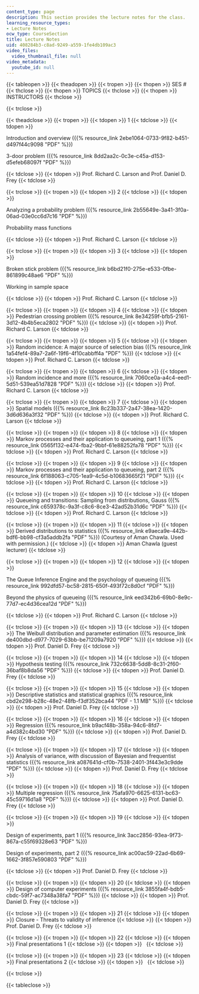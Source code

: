 ```yaml
---
content_type: page
description: This section provides the lecture notes for the class.
learning_resource_types:
- Lecture Notes
ocw_type: CourseSection
title: Lecture Notes
uid: 408284b3-c8ad-9249-a559-1fe4db109ac3
video_files:
  video_thumbnail_file: null
video_metadata:
  youtube_id: null
---
```


{{< tableopen >}}
{{< theadopen >}}
{{< tropen >}}
{{< thopen >}}
SES #
{{< thclose >}}
{{< thopen >}}
TOPICS
{{< thclose >}}
{{< thopen >}}
INSTRUCTORS
{{< thclose >}}

{{< trclose >}}

{{< theadclose >}}
{{< tropen >}}
{{< tdopen >}}
1
{{< tdclose >}}
{{< tdopen >}}


Introduction and overview ({{% resource_link 2ebe1064-0733-9f82-b451-d497f44c9098 "PDF" %}})

3-door problem ({{% resource_link 8dd2aa2c-0c3e-c45a-d153-d5efeb68097f "PDF" %}})


{{< tdclose >}}
{{< tdopen >}}
Prof. Richard C. Larson and Prof. Daniel D. Frey
{{< tdclose >}}

{{< trclose >}}
{{< tropen >}}
{{< tdopen >}}
2
{{< tdclose >}}
{{< tdopen >}}


Analyzing a probability problem ({{% resource_link 2b55649e-3a41-3f0a-06ad-03e0cc6d7c16 "PDF" %}})

Probability mass functions


{{< tdclose >}}
{{< tdopen >}}
Prof. Richard C. Larson
{{< tdclose >}}

{{< trclose >}}
{{< tropen >}}
{{< tdopen >}}
3
{{< tdclose >}}
{{< tdopen >}}


Broken stick problem ({{% resource_link b6bd21f0-275e-e533-0fbe-861899c48ae6 "PDF" %}})

Working in sample space


{{< tdclose >}}
{{< tdopen >}}
Prof. Richard C. Larson
{{< tdclose >}}

{{< trclose >}}
{{< tropen >}}
{{< tdopen >}}
4
{{< tdclose >}}
{{< tdopen >}}
Pedestrian crossing problem ({{% resource_link 8e34259f-bfb5-2161-3d12-4b4b5eca2802 "PDF" %}})
{{< tdclose >}}
{{< tdopen >}}
Prof. Richard C. Larson
{{< tdclose >}}

{{< trclose >}}
{{< tropen >}}
{{< tdopen >}}
5
{{< tdclose >}}
{{< tdopen >}}
Random incidence: A major source of selection bias ({{% resource_link 1a54fef4-89a7-2a6f-19f6-4f10cabbff4a "PDF" %}})
{{< tdclose >}}
{{< tdopen >}}
Prof. Richard C. Larson
{{< tdclose >}}

{{< trclose >}}
{{< tropen >}}
{{< tdopen >}}
6
{{< tdclose >}}
{{< tdopen >}}
Random incidence and more ({{% resource_link 7060ce0a-a4c4-eed1-5d51-539ea51d7828 "PDF" %}})
{{< tdclose >}}
{{< tdopen >}}
Prof. Richard C. Larson
{{< tdclose >}}

{{< trclose >}}
{{< tropen >}}
{{< tdopen >}}
7
{{< tdclose >}}
{{< tdopen >}}
Spatial models ({{% resource_link 8c23b337-2a47-38ea-1420-3d6d636a3f32 "PDF" %}})
{{< tdclose >}}
{{< tdopen >}}
Prof. Richard C. Larson
{{< tdclose >}}

{{< trclose >}}
{{< tropen >}}
{{< tdopen >}}
8
{{< tdclose >}}
{{< tdopen >}}
Markov processes and their application to queueing, part 1 ({{% resource_link 0565f132-e474-fba2-9bbf-61e88252fa78 "PDF" %}})
{{< tdclose >}}
{{< tdopen >}}
Prof. Richard C. Larson
{{< tdclose >}}

{{< trclose >}}
{{< tropen >}}
{{< tdopen >}}
9
{{< tdclose >}}
{{< tdopen >}}
Markov processes and their application to queueing, part 2 ({{% resource_link 6f188063-c705-1ea9-4c5d-b10683665f21 "PDF" %}})
{{< tdclose >}}
{{< tdopen >}}
Prof. Richard C. Larson
{{< tdclose >}}

{{< trclose >}}
{{< tropen >}}
{{< tdopen >}}
10
{{< tdclose >}}
{{< tdopen >}}
Queueing and transitions: Sampling from distributions, Gauss ({{% resource_link c659378c-9a3f-c8c6-8ce3-42ad52b31d6c "PDF" %}})
{{< tdclose >}}
{{< tdopen >}}
Prof. Richard C. Larson
{{< tdclose >}}

{{< trclose >}}
{{< tropen >}}
{{< tdopen >}}
11
{{< tdclose >}}
{{< tdopen >}}
Derived distributions to statistics ({{% resource_link e9aeca9e-442b-bdf6-bb98-cf3a5addb2fa "PDF" %}}) (Courtesy of Aman Chawla. Used with permission.)
{{< tdclose >}}
{{< tdopen >}}
Aman Chawla (guest lecturer)
{{< tdclose >}}

{{< trclose >}}
{{< tropen >}}
{{< tdopen >}}
12
{{< tdclose >}}
{{< tdopen >}}


The Queue Inference Engine and the psychology of queueing ({{% resource_link 992dfd57-bc58-2815-650f-493f72c8d0cf "PDF" %}})

Beyond the physics of queueing ({{% resource_link eed342b6-69b0-8e9c-77d7-ec4d36cea12d "PDF" %}})


{{< tdclose >}}
{{< tdopen >}}
Prof. Richard C. Larson
{{< tdclose >}}

{{< trclose >}}
{{< tropen >}}
{{< tdopen >}}
13
{{< tdclose >}}
{{< tdopen >}}
The Weibull distribution and parameter estimation ({{% resource_link de400dbd-d977-7029-63bb-be71209a7920 "PDF" %}})
{{< tdclose >}}
{{< tdopen >}}
Prof. Daniel D. Frey
{{< tdclose >}}

{{< trclose >}}
{{< tropen >}}
{{< tdopen >}}
14
{{< tdclose >}}
{{< tdopen >}}
Hypothesis testing ({{% resource_link 732c6638-5dd8-8c31-2f60-36baf8b8da56 "PDF" %}})
{{< tdclose >}}
{{< tdopen >}}
Prof. Daniel D. Frey
{{< tdclose >}}

{{< trclose >}}
{{< tropen >}}
{{< tdopen >}}
15
{{< tdclose >}}
{{< tdopen >}}
Descriptive statistics and statistical graphics ({{% resource_link cbd2e298-b28c-48e2-48fb-f3df352bca44 "PDF - 1.1 MB" %}})
{{< tdclose >}}
{{< tdopen >}}
Prof. Daniel D. Frey
{{< tdclose >}}

{{< trclose >}}
{{< tropen >}}
{{< tdopen >}}
16
{{< tdclose >}}
{{< tdopen >}}
Regression ({{% resource_link b9acf48b-358a-94c6-8fd7-a4d382c4bd30 "PDF" %}})
{{< tdclose >}}
{{< tdopen >}}
Prof. Daniel D. Frey
{{< tdclose >}}

{{< trclose >}}
{{< tropen >}}
{{< tdopen >}}
17
{{< tdclose >}}
{{< tdopen >}}
Analysis of variance, with discussion of Bayesian and frequentist statistics ({{% resource_link a087641d-cf0b-7538-2401-3f443e3c9dde "PDF" %}})
{{< tdclose >}}
{{< tdopen >}}
Prof. Daniel D. Frey
{{< tdclose >}}

{{< trclose >}}
{{< tropen >}}
{{< tdopen >}}
18
{{< tdclose >}}
{{< tdopen >}}
Multiple regression ({{% resource_link 75afa970-6625-6131-bc63-45c59716d1a8 "PDF" %}})
{{< tdclose >}}
{{< tdopen >}}
Prof. Daniel D. Frey
{{< tdclose >}}

{{< trclose >}}
{{< tropen >}}
{{< tdopen >}}
19
{{< tdclose >}}
{{< tdopen >}}


Design of experiments, part 1 ({{% resource_link 3acc2856-93ea-9f73-867a-c55f69328e63 "PDF" %}})

Design of experiments, part 2 ({{% resource_link ac00ac59-22ad-6b69-1662-3f857e590803 "PDF" %}})


{{< tdclose >}}
{{< tdopen >}}
Prof. Daniel D. Frey
{{< tdclose >}}

{{< trclose >}}
{{< tropen >}}
{{< tdopen >}}
20
{{< tdclose >}}
{{< tdopen >}}
Design of computer experiments ({{% resource_link 3855fa4f-bdb5-cbdc-59f7-ac7348a38fa7 "PDF" %}})
{{< tdclose >}}
{{< tdopen >}}
Prof. Daniel D. Frey
{{< tdclose >}}

{{< trclose >}}
{{< tropen >}}
{{< tdopen >}}
21
{{< tdclose >}}
{{< tdopen >}}
Closure - Threats to validity of inference
{{< tdclose >}}
{{< tdopen >}}
Prof. Daniel D. Frey
{{< tdclose >}}

{{< trclose >}}
{{< tropen >}}
{{< tdopen >}}
22
{{< tdclose >}}
{{< tdopen >}}
Final presentations 1
{{< tdclose >}}
{{< tdopen >}}
 
{{< tdclose >}}

{{< trclose >}}
{{< tropen >}}
{{< tdopen >}}
23
{{< tdclose >}}
{{< tdopen >}}
Final presentations 2
{{< tdclose >}}
{{< tdopen >}}
 
{{< tdclose >}}

{{< trclose >}}

{{< tableclose >}}